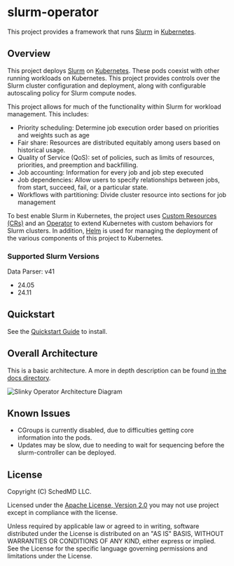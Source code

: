 # slurm-operator

This project provides a framework that runs [Slurm] in [Kubernetes].

## Overview

This project deploys [Slurm] on [Kubernetes]. These pods coexist with other
running workloads on Kubernetes. This project provides controls over the Slurm
cluster configuration and deployment, along with configurable autoscaling policy
for Slurm compute nodes.

This project allows for much of the functionality within Slurm for workload
management. This includes:

- Priority scheduling: Determine job execution order based on priorities and
  weights such as age
- Fair share: Resources are distributed equitably among users based on
  historical usage.
- Quality of Service (QoS): set of policies, such as limits of resources,
  priorities, and preemption and backfilling.
- Job accounting: Information for every job and job step executed
- Job dependencies: Allow users to specify relationships between jobs, from
  start, succeed, fail, or a particular state.
- Workflows with partitioning: Divide cluster resource into sections for job
  management

To best enable Slurm in Kubernetes, the project uses
[Custom Resources (CRs)][custom-resources] and an [Operator] to extend
Kubernetes with custom behaviors for Slurm clusters. In addition, [Helm] is used
for managing the deployment of the various components of this project to
Kubernetes.

### Supported Slurm Versions

Data Parser: v41

- 24.05
- 24.11

## Quickstart

See the [Quickstart Guide][quickstart] to install.

## Overall Architecture

This is a basic architecture. A more in depth description can be found
[in the docs directory][architecture].

![Slinky Operator Architecture Diagram](./docs/assets/slurm-operator_big-picture.svg)

## Known Issues

- CGroups is currently disabled, due to difficulties getting core information
  into the pods.
- Updates may be slow, due to needing to wait for sequencing before the
  slurm-controller can be deployed.

## License

Copyright (C) SchedMD LLC.

Licensed under the
[Apache License, Version 2.0](http://www.apache.org/licenses/LICENSE-2.0) you
may not use project except in compliance with the license.

Unless required by applicable law or agreed to in writing, software distributed
under the License is distributed on an "AS IS" BASIS, WITHOUT WARRANTIES OR
CONDITIONS OF ANY KIND, either express or implied. See the License for the
specific language governing permissions and limitations under the License.

<!-- links -->

[architecture]: ./docs/architecture.md
[custom-resources]: https://kubernetes.io/docs/concepts/extend-kubernetes/api-extension/custom-resources/
[helm]: https://helm.sh/
[kubernetes]: https://kubernetes.io/
[operator]: https://kubernetes.io/docs/concepts/extend-kubernetes/operator/
[quickstart]: ./docs/quickstart.md
[slurm]: https://slurm.schedmd.com/overview.html
